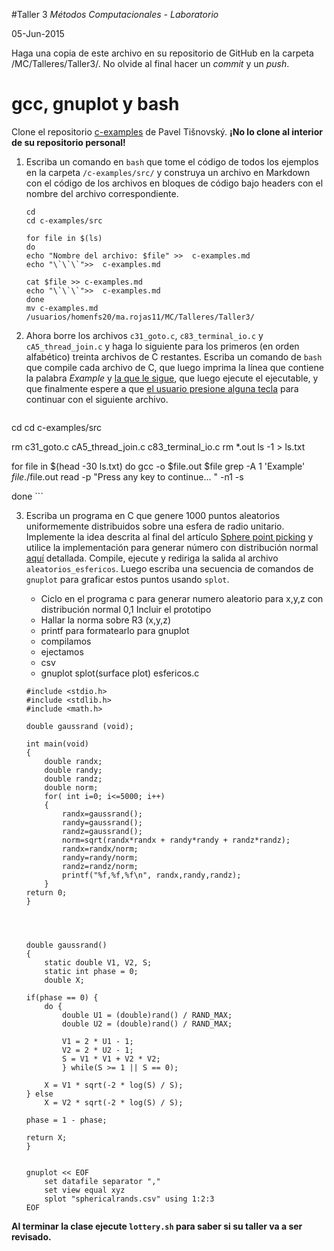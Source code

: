 #Taller 3
*Métodos Computacionales - Laboratorio*

05-Jun-2015

Haga una copia de este archivo en su repositorio de GitHub en la carpeta /MC/Talleres/Taller3/. No olvide al final hacer un *commit* y un *push*.

# gcc, gnuplot y bash

Clone el repositorio [c-examples](https://github.com/tisnik/c-examples) de Pavel Tišnovský. **¡No lo clone al interior de su repositorio personal!**

1. Escriba un comando en `bash` que tome el código de todos los ejemplos en la carpeta `/c-examples/src/` y construya un archivo en Markdown con el código de los archivos en bloques de código bajo headers con el nombre del archivo correspondiente.
	```
	cd 
	cd c-examples/src

	for file in $(ls)
	do
	echo "Nombre del archivo: $file" >>  c-examples.md
	echo "\`\`\`">>  c-examples.md

	cat $file >> c-examples.md
	echo "\`\`\`">>  c-examples.md
	done
	mv c-examples.md /usuarios/homenfs20/ma.rojas11/MC/Talleres/Taller3/
	```

2. Ahora borre los archivos `c31_goto.c`, `c83_terminal_io.c` y `cA5_thread_join.c` y haga lo siguiente para los primeros (en orden alfabético) treinta archivos de C restantes.  Escriba un comando de `bash` que compile cada archivo de C, que luego imprima la línea que contiene la palabra *Example* y [la que le sigue](http://stackoverflow.com/questions/19274127/how-do-you-grep-a-file-and-get-the-next-5-lines), que luego ejecute el ejecutable, y que finalmente espere a que [el usuario presione alguna tecla](http://www.linuxquestions.org/questions/linux-general-1/how-to-make-shell-script-wait-for-key-press-to-proceed-687491/) para continuar con el siguiente archivo. 
	```
cd 
cd c-examples/src

rm c31_goto.c cA5_thread_join.c c83_terminal_io.c
rm *.out
ls -1 > ls.txt


for file in $(head -30 ls.txt)
do 
gcc -o $file.out $file 
grep -A 1 'Example' $file
./$file.out
read -p "Press any key to continue... " -n1 -s


done
	```

3. Escriba un programa en C que genere 1000 puntos aleatorios uniformemente distribuidos sobre una esfera de radio unitario. Implemente la idea descrita al final del artículo [Sphere point picking](http://mathworld.wolfram.com/SpherePointPicking.html) y utilice la implementación para generar número con distribución normal [aquí](http://c-faq.com/lib/gaussian.html) detallada. Compile, ejecute y rediriga la salida al archivo `aleatorios_esfericos`. Luego escriba una secuencia de comandos de `gnuplot` para graficar estos puntos usando `splot`.

	+ Ciclo en el programa c para generar numero aleatorio para x,y,z con distribución normal 0,1
		Incluir el prototipo
	+ Hallar la norma sobre R3 (x,y,z) 
	+ printf para formatearlo para gnuplot
	+ compilamos
	+ ejectamos
	+ csv
	+ gnuplot splot(surface plot)
	esfericos.c
	```
	#include <stdio.h>
	#include <stdlib.h>
	#include <math.h>

	double gaussrand (void);

	int main(void)
	{
		double randx;
		double randy;
		double randz;
		double norm;
		for( int i=0; i<=5000; i++)
		{
			randx=gaussrand();
			randy=gaussrand();
			randz=gaussrand();
			norm=sqrt(randx*randx + randy*randy + randz*randz);
			randx=randx/norm;
			randy=randy/norm;
			randz=randz/norm;
			printf("%f,%f,%f\n", randx,randy,randz);
		}
	return 0;
	}


	

	double gaussrand()
	{
		static double V1, V2, S;
		static int phase = 0;
		double X;

	if(phase == 0) {
		do {
			double U1 = (double)rand() / RAND_MAX;
			double U2 = (double)rand() / RAND_MAX;

			V1 = 2 * U1 - 1;
			V2 = 2 * U2 - 1;
			S = V1 * V1 + V2 * V2;
			} while(S >= 1 || S == 0);

		X = V1 * sqrt(-2 * log(S) / S);
	} else
		X = V2 * sqrt(-2 * log(S) / S);

	phase = 1 - phase;

	return X;
	}
	```

	```
	
	gnuplot << EOF
		set datafile separator ","
		set view equal xyz
		splot "sphericalrands.csv" using 1:2:3
	EOF
	```
	

**Al terminar la clase ejecute `lottery.sh` para saber si su taller va a ser revisado.**

